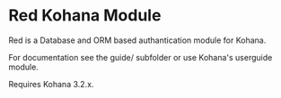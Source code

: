 # Red Kohana Module

Red is a Database and ORM based authantication module for Kohana.

For documentation see the guide/ subfolder or use Kohana's userguide module.

Requires Kohana 3.2.x.